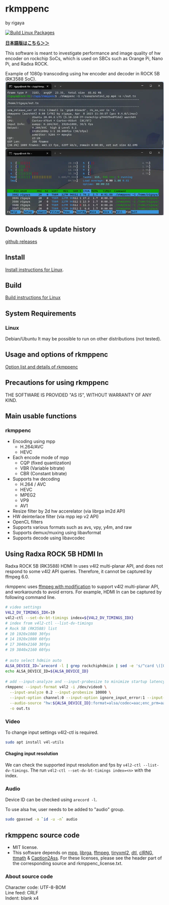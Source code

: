 # rkmppenc  
by rigaya

[![Build Linux Packages](https://github.com/rigaya/rkmppenc/actions/workflows/build_packages.yml/badge.svg)](https://github.com/rigaya/rkmppenc/actions/workflows/build_packages.yml)  

**[日本語版はこちら＞＞](./Readme.ja.md)**  

This software is meant to investigate performance and image quality of hw encoder on rockchip SoCs, which is used on SBCs such as Orange Pi, Nano Pi, and Radxa ROCK.

Example of 1080p transcoding using hw encoder and decoder in ROCK 5B (RK3588 SoC).
![rkmppenc_encode_sample](./resource/rkmppenc_0_00_1080p_encode.webp)

## Downloads & update history
[github releases](https://github.com/rigaya/rkmppenc/releases)  

## Install
[Install instructions for Linux](./Install.en.md).

## Build
[Build instructions for Linux](./Build.en.md)

## System Requirements

### Linux
Debian/Ubuntu
  It may be possible to run on other distributions (not tested).

## Usage and options of rkmppenc
[Option list and details of rkmppenc](./rkmppenc_Options.en.md)

## Precautions for using rkmppenc
THE SOFTWARE IS PROVIDED "AS IS", WITHOUT WARRANTY OF ANY KIND.


## Main usable functions

### rkmppenc
- Encoding using mpp
   - H.264/AVC
   - HEVC
- Each encode mode of mpp
   - CQP       (fixed quantization)
   - VBR       (Variable bitrate)
   - CBR       (Constant bitrate)
- Supports hw decoding
  - H.264 / AVC
  - HEVC
  - MPEG2
  - VP9
  - AV1
- Resize filter by 2d hw accerelator (via librga im2d API)
- HW deinterlace filter (via mpp iep v2 API)
- OpenCL filters
- Supports various formats such as avs, vpy, y4m, and raw
- Supports demux/muxing using libavformat
- Supports decode using libavcodec

## Using Radxa ROCK 5B HDMI In

Radxa ROCK 5B (RK3588) HDMI In uses v4l2 multi-planar API, and does not respond to some v4l2 API queries. Therefore, it cannot be captured by ffmpeg 6.0.

rkmppenc uses [ffmpeg with modification](https://github.com/rigaya/FFmpeg) to support v4l2 multi-planar API, and workarounds to avoid errors. For example, HDMI In can be captured by following command line.

```bash
# video settings
V4L2_DV_TIMINGS_IDX=19
v4l2-ctl --set-dv-bt-timings index=${V4L2_DV_TIMINGS_IDX}
# index from v4l2-ctl --list-dv-timings
# Rock 5B (RK3588) list
# 10 1920x1080 30fps
# 14 1920x1080 60fps
# 17 3840x2160 30fps
# 19 3840x2160 60fps

# auto select hdmiin auto
ALSA_DEVICE_ID=`arecord -l | grep rockchiphdmiin | sed -e 's/^card \([0-9]\+\).*/\1/g'`
echo ALSA_DEVICE_ID=${ALSA_DEVICE_ID}

# add --input-analyze and --input-probesize to minimize startup latency
rkmppenc --input-format v4l2 -i /dev/video0 \
  --input-analyze 0.2 --input-probesize 10000 \
  --input-option channel:0 --input-option ignore_input_error:1 --input-option ts:abs \
  --audio-source "hw:${ALSA_DEVICE_ID}:format=alsa/codec=aac;enc_prm=aac_coder=twoloop;bitrate=192" \
  -o out.ts
```

### Video

To change input settings v4l2-ctl is required.

```bash
sudo apt install v4l-utils
```

#### Chaging input resolution

We can check the supported input resolution and fps by ```v4l2-ctl --list-dv-timings```. The run ```v4l2-ctl --set-dv-bt-timings index=<n>``` with the index.


### Audio

Device ID can be checked using ```arecord -l```.
 
To use alsa hw, user needs to be added to "audio" group.

```bash
sudo gpasswd -a `id -u -n` audio
```

## rkmppenc source code
- MIT license.
- This software depends on
  [mpp](https://github.com/rockchip-linux/mpp),
  [librga](https://github.com/airockchip/librga),
  [ffmpeg](https://ffmpeg.org/),
  [tinyxml2](http://www.grinninglizard.com/tinyxml2/),
  [dtl](https://github.com/cubicdaiya/dtl),
  [clRNG](https://github.com/clMathLibraries/clRNG),
  [ttmath](http://www.ttmath.org/) &
  [Caption2Ass](https://github.com/maki-rxrz/Caption2Ass_PCR).
  For these licenses, please see the header part of the corresponding source and rkmppenc_license.txt.

### About source code
Character code: UTF-8-BOM  
Line feed: CRLF  
Indent: blank x4  
